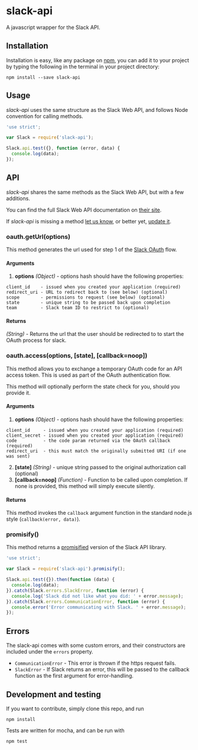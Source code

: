 # slack-api

A javascript wrapper for the Slack API.

## Installation

Installation is easy, like any package on [npm](http://npmjs.org), you can add it to your project by typing the following in the terminal in your project directory:

````
npm install --save slack-api
````

## Usage

_slack-api_ uses the same structure as the Slack Web API, and follows Node convention for calling methods.

````javascript
'use strict';

var Slack = require('slack-api');

Slack.api.test({}, function (error, data) {
  console.log(data);
});
````

## API

_slack-api_ shares the same methods as the Slack Web API, but with a few additions.

You can find the full Slack Web API documentation on [their site](https://api.slack.com/methods).

If _slack-api_ is missing a method [let us know](https://github.com/ustice/slack-api/issues), or better yet, [update it](#development-and-testing).

### oauth.getUrl(options)

This method generates the url used for step 1 of the [Slack OAuth](https://api.slack.com/docs/oauth) flow.

#### Arguments

1. **options** _(Object)_ - options hash should have the following properties:

  ````
  client_id    - issued when you created your application (required)
  redirect_uri - URL to redirect back to (see below) (optional)
  scope        - permissions to request (see below) (optional)
  state        - unique string to be passed back upon completion
  team         - Slack team ID to restrict to (optional)
  ````

#### Returns

_(String)_ - Returns the url that the user should be redirected to to start the OAuth process for slack.

### oauth.access(options, [state], [callback=noop])

This method allows you to exchange a temporary OAuth code for an API access token. This is used as part of the OAuth authentication flow.

This method will optionally perform the state check for you, should you provide it.

#### Arguments
1. **options** _(Object)_ - options hash should have the following properties:

  ````
  client_id     - issued when you created your application (required)
  client_secret	- issued when you created your application (required)
  code	        - the code param returned via the OAuth callback (required)
  redirect_uri	- this must match the originally submitted URI (if one was sent)
  ````
2. **[state]** _(String)_ - unique string passed to the original authorization call (optional)
3. **[callback=noop]** _(Function)_ - Function to be called upon completion. If none is provided, this method will simply execute silently.

#### Returns

This method invokes the `callback` argument function in the standard node.js style (`callback(error, data)`).

### promisify()

This method returns a [promisified](https://github.com/petkaantonov/bluebird) version of the Slack API library.

````javascript
'use strict';

var Slack = require('slack-api').promisify();

Slack.api.test({}).then(function (data) {
  console.log(data);
}).catch(Slack.errors.SlackError, function (error) {
  console.log('Slack did not like what you did: ' + error.message);
}).catch(Slack.errors.CommunicationError, function (error) {
  console.error('Error communicating with Slack. ' + error.message);
});
````

## Errors

The slack-api comes with some custom errors, and their constructors are included under the `errors` property.

* `CommunicationError` - This error is thrown if the https request fails.
* `SlackError` - If Slack returns an error, this will be passed to the callback function as the first argument for error-handling.

## Development and testing

If you want to contribute, simply clone this repo, and run

````
npm install
````

Tests are written for mocha, and can be run with

````
npm test
````
